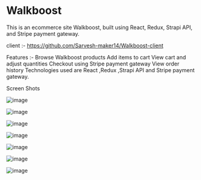 # Walkboost
This is an ecommerce site Walkboost, built using React, Redux, Strapi API, and Stripe payment gateway.

client :- https://github.com/Sarvesh-maker14/Walkboost-client

Features :-
Browse Walkboost products
Add items to cart
View cart and adjust quantities
Checkout using Stripe payment gateway
View order history
Technologies used are React ,Redux ,Strapi API and Stripe payment gateway.

Screen Shots

![image](https://user-images.githubusercontent.com/85078565/232297919-5b83fea4-9026-4abe-9eef-e3bfc117f2e4.png)

![image](https://user-images.githubusercontent.com/85078565/232298100-6286f3c8-5fcf-4a80-976a-46756f3eaa60.png)

![image](https://user-images.githubusercontent.com/85078565/232298242-bffd19ff-04a8-4fa2-b3b5-e14dc61392d8.png)

![image](https://user-images.githubusercontent.com/85078565/232298395-f9b27007-d6f9-448c-a700-1b38be17fe72.png)

![image](https://user-images.githubusercontent.com/85078565/232298544-0c63c200-b4ce-4b97-879c-1dfda2cdd29c.png)

![image](https://user-images.githubusercontent.com/85078565/232298663-623169fc-b1f7-47ef-8a23-603dd5062326.png)

![image](https://user-images.githubusercontent.com/85078565/232298912-960ab050-cb45-4f2b-a522-deda21630a33.png)



